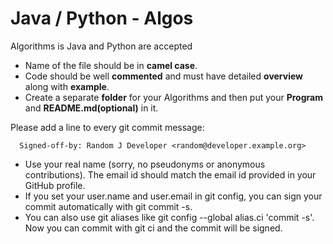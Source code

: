 # Java / Python - Algos
Algorithms is Java and Python are accepted

- Name of the file should be in **camel case**.
- Code should be well **commented** and must have detailed **overview** along with **example**.
- Create a separate **folder** for your Algorithms and then put your **Program** and **README.md(optional)** in it.

Please add a line to every git commit message:
```
  Signed-off-by: Random J Developer <random@developer.example.org>
```
- Use your real name (sorry, no pseudonyms or anonymous contributions). The email id should match the email id provided in your GitHub profile. 
- If you set your user.name and user.email in git config, you can sign your commit automatically with git commit -s.
- You can also use git aliases like git config --global alias.ci 'commit -s'. Now you can commit with git ci and the commit will be signed.
